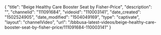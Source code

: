 {
    "title": "Beige Healthy Care Booster Seat by Fisher-Price",
    "description": "",
    "channelid": "111091684",
    "videoid": "110003141",
    "date_created": "1502524905",
    "date_modified": "1504049169",
    "type": "captivate",
    "layout": "channelVideo",
    "url": "\/bbbusa-latest-videos\/beige-healthy-care-booster-seat-by-fisher-price\/111091684-110003141"
}